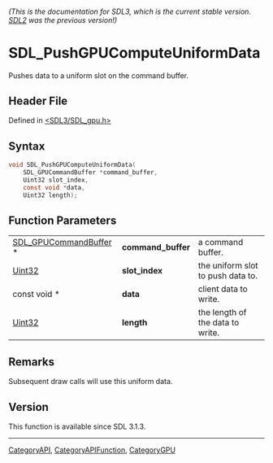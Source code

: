###### (This is the documentation for SDL3, which is the current stable version. [SDL2](https://wiki.libsdl.org/SDL2/) was the previous version!)
# SDL_PushGPUComputeUniformData

Pushes data to a uniform slot on the command buffer.

## Header File

Defined in [<SDL3/SDL_gpu.h>](https://github.com/libsdl-org/SDL/blob/main/include/SDL3/SDL_gpu.h)

## Syntax

```c
void SDL_PushGPUComputeUniformData(
    SDL_GPUCommandBuffer *command_buffer,
    Uint32 slot_index,
    const void *data,
    Uint32 length);
```

## Function Parameters

|                                                |                    |                                   |
| ---------------------------------------------- | ------------------ | --------------------------------- |
| [SDL_GPUCommandBuffer](SDL_GPUCommandBuffer) * | **command_buffer** | a command buffer.                 |
| [Uint32](Uint32)                               | **slot_index**     | the uniform slot to push data to. |
| const void *                                   | **data**           | client data to write.             |
| [Uint32](Uint32)                               | **length**         | the length of the data to write.  |

## Remarks

Subsequent draw calls will use this uniform data.

## Version

This function is available since SDL 3.1.3.

----
[CategoryAPI](CategoryAPI), [CategoryAPIFunction](CategoryAPIFunction), [CategoryGPU](CategoryGPU)

